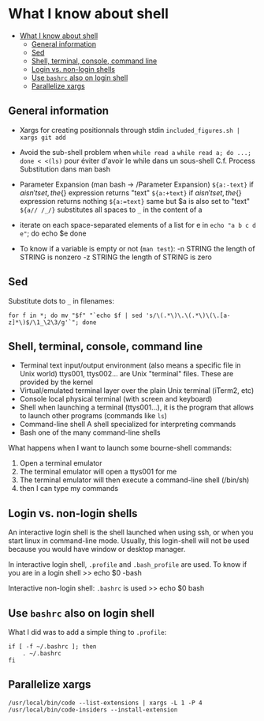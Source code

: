 # What I know about shell

- [What I know about shell](#what-i-know-about-shell)
  - [General information](#general-information)
  - [Sed](#sed)
  - [Shell, terminal, console, command line](#shell-terminal-console-command-line)
  - [Login vs. non-login shells](#login-vs-non-login-shells)
  - [Use `bashrc` also on login shell](#use-bashrc-also-on-login-shell)
  - [Parallelize xargs](#parallelize-xargs)

## General information

- Xargs for creating positionnals through stdin
  `included_figures.sh | xargs git add`

- Avoid the sub-shell problem when `while read a`
  `while read a; do ...; done < <(ls)`
  pour éviter d'avoir le while dans un sous-shell
  C.f. Process Substitution dans man bash

- Parameter Expansion (man bash -> /Parameter Expansion)
  `${a:-text}` if $a isn't set, the${} expression returns "text"
  `${a:+text}` if $a isn't set, the${} expression returns nothing
  `${a:=text}` same but \$a is also set to "text"
  `${a// /_/}` substitutes all spaces to `_` in the content of a
- iterate on each space-separated elements of a list
  for e in `echo "a b c d e"`; do
  echo \$e
  done
- To know if a variable is empty or not (`man test`):
  -n STRING
  the length of STRING is nonzero
  -z STRING
  the length of STRING is zero

## Sed

Substitute dots to `_` in filenames:

    for f in *; do mv "$f" "`echo $f | sed 's/\(.*\)\.\(.*\)\(\.[a-z]*\)$/\1_\2\3/g'`"; done

## Shell, terminal, console, command line

- Terminal
  text input/output environment (also means a specific file in Unix world)
  ttys001, ttys002... are Unix "terminal" files. These are provided by the
  kernel
- Virtual/emulated terminal
  layer over the plain Unix terminal (iTerm2,
  etc)
- Console
  local physical terminal (with screen and keyboard)
- Shell
  when launching a terminal (ttys001...), it is the program that allows to
  launch other programs (commands like `ls`)
- Command-line shell
  A shell specialized for interpreting commands
- Bash
  one of the many command-line shells

What happens when I want to launch some bourne-shell commands:

1. Open a terminal emulator
2. The terminal emulator will open a ttys001 for me
3. The terminal emulator will then execute a command-line shell (/bin/sh)
4. then I can type my commands

## Login vs. non-login shells

An interactive login shell is the shell launched when using ssh, or when you
start linux in command-line mode. Usually, this login-shell will not be used
because you would have window or desktop manager.

In interactive login shell, `.profile` and `.bash_profile` are used. To
know if you are in a login shell >> echo \$0
-bash

Interactive non-login shell: `.bashrc` is used >> echo \$0
bash

## Use `bashrc` also on login shell

What I did was to add a simple thing to `.profile`:

```shell
if [ -f ~/.bashrc ]; then
    . ~/.bashrc
fi
```

## Parallelize xargs

    /usr/local/bin/code --list-extensions | xargs -L 1 -P 4 /usr/local/bin/code-insiders --install-extension

